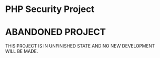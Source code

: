 # PHP Security Project

ABANDONED PROJECT
=================
THIS PROJECT IS IN UNFINISHED STATE AND NO NEW DEVELOPMENT WILL BE MADE.
